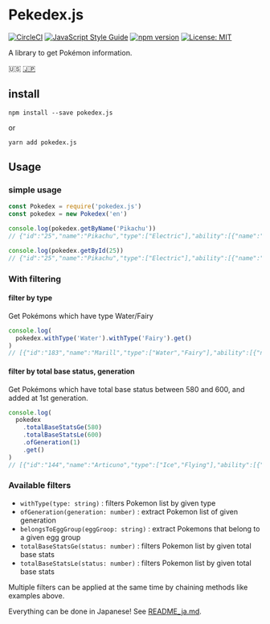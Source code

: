 # Pekedex.js

[![CircleCI](https://circleci.com/gh/ytakahashi/pokedex.js.svg?style=shield&circle-token=7cf6f0c8b57b6a06542156647c3e2b9af3cae77e)](https://circleci.com/gh/ytakahashi/pokedex.js)
[![JavaScript Style Guide](https://img.shields.io/badge/code_style-standard-brightgreen.svg)](https://standardjs.com)
[![npm version](https://badge.fury.io/js/pokedex.js.svg)](https://badge.fury.io/js/pokedex.js)
[![License: MIT](https://img.shields.io/badge/License-MIT-yellow.svg)](https://opensource.org/licenses/MIT)

A library to get Pokémon information.

:us: [:jp:](./README_ja.md)

## install

```shell
npm install --save pokedex.js
```

or

```shell
yarn add pokedex.js
```

## Usage

### simple usage

```node.js
const Pokedex = require('pokedex.js')
const pokedex = new Pokedex('en')

console.log(pokedex.getByName('Pikachu'))
// {"id":"25","name":"Pikachu","type":["Electric"],"ability":[{"name":"Static","hidden":false},{"name":"Lightning Rod","hidden":true}],"eggGroup":["Field","Fairy"],"baseStats":{"H":"35","A":"55","B":"40","C":"50","D":"50","S":"90"},"generation":1}

console.log(pokedex.getById(25))
// {"id":"25","name":"Pikachu","type":["Electric"],"ability":[{"name":"Static","hidden":false},{"name":"Lightning Rod","hidden":true}],"eggGroup":["Field","Fairy"],"baseStats":{"H":"35","A":"55","B":"40","C":"50","D":"50","S":"90"},"generation":1}

```

### With filtering

#### filter by type

Get Pokémons which have type Water/Fairy

```node.js
console.log(
  pokedex.withType('Water').withType('Fairy').get()
)
// [{"id":"183","name":"Marill","type":["Water","Fairy"],"ability":[{"name":"Thick Fat","hidden":false},{"name":"Huge Power","hidden":false},{"name":"Sap Sipper","hidden":true}],"eggGroup":["Water1","Fairy"],"baseStats":{"H":"70","A":"20","B":"50","C":"20","D":"50","S":"40"},"generation":2},{"id":"184","name":"Azumarill","type":["Water","Fairy"],"ability":[{"name":"Thick Fat","hidden":false},{"name":"Huge Power","hidden":false},{"name":"Sap Sipper","hidden":true}],"eggGroup":["Water1","Fairy"],"baseStats":{"H":"100","A":"50","B":"80","C":"60","D":"80","S":"50"},"generation":2},{"id":"730","name":"Primarina","type":["Water","Fairy"],"ability":[{"name":"Torrent","hidden":false},{"name":"Liquid Voice","hidden":true}],"eggGroup":["Water1","Field"],"baseStats":{"H":"80","A":"74","B":"74","C":"126","D":"116","S":"60"},"generation":7},{"id":"788","name":"Tapu Fini","type":["Water","Fairy"],"ability":[{"name":"Misty Surge","hidden":false},{"name":"Telepathy","hidden":true}],"eggGroup":["Undiscovered"],"baseStats":{"H":"70","A":"75","B":"115","C":"95","D":"130","S":"85"},"generation":7}]
```

#### filter by total base status, generation

Get Pokémons which have total base status between 580 and 600, and added at 1st generation.

```node.js
console.log(
  pokedex
    .totalBaseStatsGe(580)
    .totalBaseStatsLe(600)
    .ofGeneration(1)
    .get()
)
// [{"id":"144","name":"Articuno","type":["Ice","Flying"],"ability":[{"name":"Pressure","hidden":false},{"name":"Snow Cloak","hidden":true}],"eggGroup":["Undiscovered"],"baseStats":{"H":"90","A":"85","B":"100","C":"95","D":"125","S":"85"},"generation":1},{"id":"145","name":"Zapdos","type":["Electric","Flying"],"ability":[{"name":"Pressure","hidden":false},{"name":"Static","hidden":true}],"eggGroup":["Undiscovered"],"baseStats":{"H":"90","A":"90","B":"85","C":"125","D":"90","S":"100"},"generation":1},{"id":"146","name":"Moltres","type":["Fire","Flying"],"ability":[{"name":"Pressure","hidden":false},{"name":"Flame Body","hidden":true}],"eggGroup":["Undiscovered"],"baseStats":{"H":"90","A":"100","B":"90","C":"125","D":"85","S":"90"},"generation":1},{"id":"149","name":"Dragonite","type":["Dragon","Flying"],"ability":[{"name":"Inner Focus","hidden":false},{"name":"Multiscale","hidden":true}],"eggGroup":["Water1","Dragon"],"baseStats":{"H":"91","A":"134","B":"95","C":"100","D":"100","S":"80"},"generation":1},{"id":"151","name":"Mew","type":["Psychic"],"ability":[{"name":"Synchronize","hidden":false}],"eggGroup":["Undiscovered"],"baseStats":{"H":"100","A":"100","B":"100","C":"100","D":"100","S":"100"},"generation":1}]
```

### Available filters

- `withType(type: string)` : filters Pokemon list by given type
- `ofGeneration(generation: number)` : extract Pokemon list of given generation
- `belongsToEggGroup(eggGroop: string)` : extract Pokemons that belong to a given egg group
- `totalBaseStatsGe(status: number)` : filters Pokemon list by given total base stats
- `totalBaseStatsLe(status: number)` : filters Pokemon list by given total base stats

Multiple filters can be applied at the same time by chaining methods like examples above.

Everything can be done in Japanese! See [README_ja.md](./README_ja.md).
